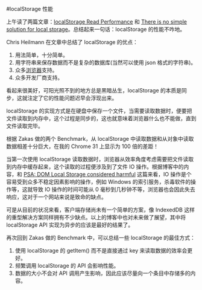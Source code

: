 #localStorage 性能

上午读了两篇文章：[localStorage Read Performance](http://calendar.perfplanet.com/2011/localstorage-read-performance/) 和 [There is no simple solution for local storage](https://hacks.mozilla.org/2012/03/there-is-no-simple-solution-for-local-storage/)。总结起来一句话：localStorage 的性能不咋地。

Chris Heilmann 在文章中总结了 localStorage 的优点：

1. 用法简单，十分简单。
2. 用字符串来保存数据而不是复杂的数据库(当然可以使用 json 格式的字符串)。
3. 众多[浏览器](http://caniuse.com/#search=webstorage)支持。
4. 众多开发厂商支持。

看起来很美好，可阳光照不到的地方总是黑暗丛生，localStorage 的本质是同步，这就注定了它的性能问题迟早会浮现出来。

localStorage 的实现方式是在硬盘中保存一个文件，当需要读取数据时，便要把文件读取到内存中，这个过程是同步的，这也就意味着浏览器什么也不能做，直到文件读取完毕。

根据 Zakas 做的两个 Benchmark，从 localStorage 中读取数据和从对象中读取数据相差十分巨大，在我的 Chrome 31 上显示为 100 倍的差距！

当第一次使用 localStorage 读取数据时，浏览器从效率角度考虑需要把文件读取到内存中缓存起来，这个读取的过程便涉及到了文件 IO 操作。根据博客中的内容，和 [PSA: DOM Local Storage considered harmful](https://blog.mozilla.org/tglek/2012/02/22/psa-dom-local-storage-considered-harmful/) 这篇来看，IO 操作是个容易受到众多不稳定因素影响的操作，例如 Windows 的索引服务，杀毒软件的操作等，这就导致 IO 操作的时间可能从 0 毫秒到几秒钟不等，浏览器也会因此失去响应，这对于一个网站来说是致命的缺点。

可是从目前的状况来看，客户端存储尚未有一个简单的方案，像 IndexedDB 这样的重型解决方案同样拥有不少缺点。以上的博客中也对未来做了展望，其中将 localStorage API 实现为异步的应该是最好的结果了。

再次回到 Zakas 做的 Benchmark 中，可以总结一些 localStorage 的最佳方式：

1. 使用 localStorage 的 getItem() 而不是直接通过 key 来读取数据的效率会更好。
2. 频繁调用 localStorage 的 API 会影响性能。
3. 数据的大小不会对 API 调用产生影响，因此应该尽量向一个条目中存储多的内容。

